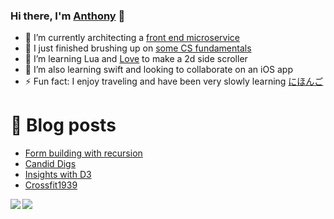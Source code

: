 ### Hi there, I'm [Anthony](https://keatinganthony.com) 👋


- 🔭 I’m currently architecting a [front end microservice](https://bit.dev)
- 🌱 I just finished brushing up on [some CS fundamentals](https://cs50.harvard.edu)
- 🤖 I’m learning Lua and [Love](https://love2d.org/wiki/Main_Page) to make a 2d side scroller
- 👯 I’m also learning swift and looking to collaborate on an iOS app
- ⚡ Fun fact: I enjoy traveling and have been very slowly learning [にほんご](https://www.japansociety.org/)

# 🚨 Blog posts
<!-- BLOG-POST-LIST:START -->
- [Form building with recursion](https://keatinganthony.com/recursion/)
- [Candid Digs](https://keatinganthony.com/candiddigs/)
- [Insights with D3](https://keatinganthony.com/d3/)
- [Crossfit1939](https://keatinganthony.com/crossfit1939/)
<!-- BLOG-POST-LIST:END -->

<img align="left" src="https://github-readme-stats.vercel.app/api/top-langs/?username=anthonyk1225&layout=compact&hide_border=true&show_icons=true"/>
<img align="left" src="https://github-readme-stats.vercel.app/api?username=anthonyk1225&hide_border=true&show_icons=true"/>
